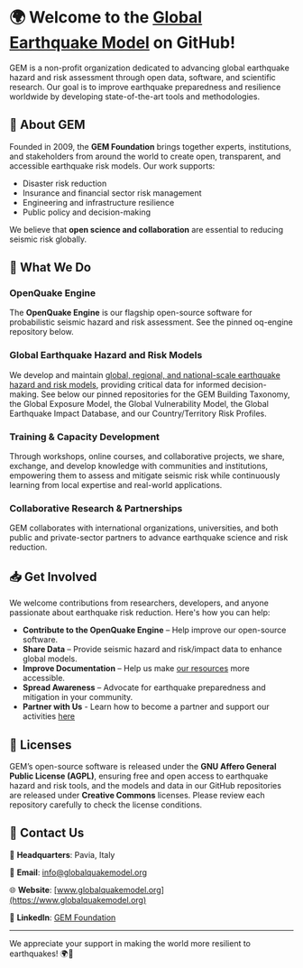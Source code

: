 # 🌍 Welcome to the [Global Earthquake Model](https://www.globalquakemodel.org) on GitHub!

GEM is a non-profit organization dedicated to advancing global earthquake hazard and risk assessment through open data, software, and scientific research. Our goal is to improve earthquake preparedness and resilience worldwide by developing state-of-the-art tools and methodologies.

## 🚀 About GEM

Founded in 2009, the **GEM Foundation** brings together experts, institutions, and stakeholders from around the world to create open, transparent, and accessible earthquake risk models. Our work supports:

- Disaster risk reduction
- Insurance and financial sector risk management
- Engineering and infrastructure resilience
- Public policy and decision-making

We believe that **open science and collaboration** are essential to reducing seismic risk globally.

## 🔬 What We Do

### **OpenQuake Engine**
The **OpenQuake Engine** is our flagship open-source software for probabilistic seismic hazard and risk assessment. See the pinned oq-engine repository below.

### **Global Earthquake Hazard and Risk Models**
We develop and maintain [global, regional, and national-scale earthquake hazard and risk models](https://www.globalquakemodel.org/products), providing critical data for informed decision-making. See below our pinned repositories for the GEM Building Taxonomy, the Global Exposure Model, the Global Vulnerability Model, the Global Earthquake Impact Database, and our Country/Territory Risk Profiles.

### **Training & Capacity Development**
Through workshops, online courses, and collaborative projects, we share, exchange, and develop knowledge with communities and institutions, empowering them to assess and mitigate seismic risk while continuously learning from local expertise and real-world applications.

### **Collaborative Research & Partnerships**
GEM collaborates with international organizations, universities, and both public and private-sector partners to advance earthquake science and risk reduction.

## 📥 Get Involved

We welcome contributions from researchers, developers, and anyone passionate about earthquake risk reduction. Here's how you can help:

- **Contribute to the OpenQuake Engine** – Help improve our open-source software.
- **Share Data** – Provide seismic hazard and risk/impact data to enhance global models.
- **Improve Documentation** – Help us make [our resources](https://docs.openquake.org/oq-engine/manual/latest/) more accessible.
- **Spread Awareness** – Advocate for earthquake preparedness and mitigation in your community.
- **Partner with Us** - Learn how to become a partner and support our activities [here](https://www.globalquakemodel.org/get-involved?type=sponsorship)

## 📜 Licenses

GEM’s open-source software is released under the **GNU Affero General Public License (AGPL)**, ensuring free and open access to earthquake hazard and risk tools, and the models and data in our GitHub repositories are released under **Creative Commons** licenses. Please review each repository carefully to check the license conditions.

 
## 📧 Contact Us

📍 **Headquarters**: Pavia, Italy  

📧 **Email**: info@globalquakemodel.org  

🌐 **Website**: [www.globalquakemodel.org](https://www.globalquakemodel.org)

🔗 **LinkedIn**: [GEM Foundation](https://www.linkedin.com/company/gem-foundation/)

---

We appreciate your support in making the world more resilient to earthquakes! 🌍💙
